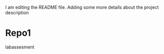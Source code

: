 I am editing the README file. Adding some more details about the project description
# Repo1
labassesment
